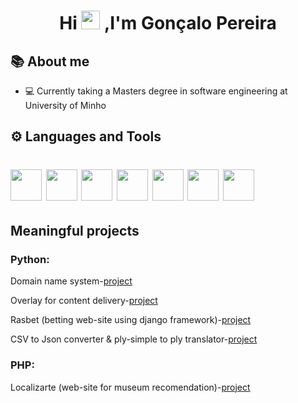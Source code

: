 
<h1 align="center"> Hi <img src="https://img.icons8.com/emoji/48/000000/waving-hand-emoji.png" width=30> ,I'm Gonçalo Pereira </h1>

## 📚 About me

- 💻 Currently taking a Masters  degree in software engineering at University of Minho



## ⚙️ Languages and Tools
<h1>
<img src="https://img.icons8.com/nolan/64/haskell.png" width=50/>
<img src="https://img.icons8.com/color/48/000000/c-programming.png" width=50/>
<img src="https://img.icons8.com/color/48/000000/java-coffee-cup-logo--v1.png" width=50/>
<img src="https://img.icons8.com/color/48/000000/python--v1.png" width=50/>
<img src="https://img.icons8.com/color/48/000000/javascript--v1.png" width=50/>
<img src="https://img.icons8.com/officel/80/000000/react.png" width=50/>
<img src="https://img.icons8.com/color/48/000000/html-5--v1.png" width=50/>
</h1>

## Meaningful projects

### Python:
Domain name system-[project](https://github.com/realRunlo/DNS)

Overlay for content delivery-[project](https://github.com/simaocunha71/streaming-esr)

Rasbet (betting web-site using django framework)-[project](https://github.com/realRunlo/rasbet)

CSV to Json converter & ply-simple to ply translator-[project](https://github.com/realRunlo/PL)

### PHP:
Localizarte (web-site for museum recomendation)-[project](https://github.com/surumkata/addandSEEK-localizarte)








